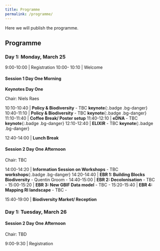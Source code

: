 ```yaml
---
title: Programme
permalink: /programme/
---
```


Here we will publish the programme.


## Programme

<style>
  .table td:first-of-type {
    width: 20%;
 }
</style>

### Day 1: Monday, March 25

 9:00-10:00  | Registration
 10:00- 10:10  | Welcome

#### Session 1 Day One Morning

**Keynotes Day One**

Chair: Niels Raes

10:10-10:40 | **Policy & Biodiversity** - TBC **keynote**{:.badge .bg-danger}
10:40-11:10 | **Policy & Biodiversity** - TBC **keynote**{:.badge .bg-danger}
11:10-11:40 | **Coffee Break/ Poster setup**
11:40-12:10 | **eDNA** - TBC **keynote**{:.badge .bg-danger}
12:10-12:40 | **ELIXIR** - TBC **keynote**{:.badge .bg-danger}

12:40-14:00 | **Lunch Break**

#### Session 2 Day One Afternoon

Chair: TBC

14:00-14:20 | **Information Session on Workshops** - TBC **workshops**{:.badge .bg-danger}
14:20-14:40 | **EBR 1:  Building Blocks Biodiversity** - Quentin Groom - 
14:40-15:00 | **EBR 2:  Decolonisation** - TBC -
15:00-15:20 | **EBR 3:  New GBIF Data model** - TBC -
15:20-15:40 | **EBR 4:  Mapping RI landscape** - TBC -

15:40-19:00 | **Biodiversity Market/ Reception** 

### Day 1: Tuesday, March 26

#### Session 2 Day One Afternoon

Chair: TBD

9:00-9:30  | Registration


